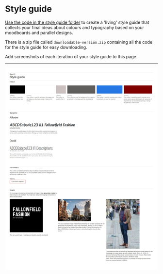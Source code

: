 # Style guide

[Use the code in the style guide folder](styleguide) to create a 'living' style guide that collects your final ideas about colours and typography based on your moodboards and parallel designs.

There is a zip file called `downloadable-version.zip` containing all the code for the style guide for easy downloading.

Add screenshots of each iteration of your style guide to this page.

---
<img src="sp3-media/Style guide 1.jpeg" alt="Team Member One" width="1000">
